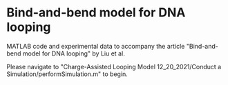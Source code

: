 # Bind-and-bend model for DNA looping

MATLAB code and experimental data to accompany the article "Bind-and-bend model for DNA looping" by Liu et al.

Please navigate to "Charge-Assisted Looping Model 12_20_2021/Conduct a Simulation/performSimulation.m" to begin.
